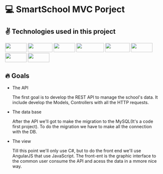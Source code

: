 # :computer: SmartSchool MVC Porject

## :v: Technologies used in this project

<img height="30"  width="70" src="https://img.shields.io/badge/C%23-239120?style=for-the-badge&logo=c-sharp&logoColor=white">
<img height="30"  width="80" src="https://img.shields.io/badge/JavaScript-323330?style=for-the-badge&logo=javascript&logoColor=F7DF1E">
<img height="30"  width="70" src="https://img.shields.io/badge/.NET-512BD4?style=for-the-badge&logo=dotnet&logoColor=white">
<img height="30"  width="90" src="https://img.shields.io/badge/AngularJS-E23237?style=for-the-badge&logo=angularjs&logoColor=white">
<img height="30"  width="80" src="https://img.shields.io/badge/Node.js-339933?style=for-the-badge&logo=nodedotjs&logoColor=white">
<img height="30"  width="70" src="https://img.shields.io/badge/NuGet-004880?style=for-the-badge&logo=nuget&logoColor=white">
<img height="30"  width="70" src="https://img.shields.io/badge/MySQL-005C84?style=for-the-badge&logo=mysql&logoColor=white">
<img height="30"  width="70" src="https://img.shields.io/badge/Docker-2CA5E0?style=for-the-badge&logo=docker&logoColor=white">

## :fire: Goals

- The API
  
  <p> The first goal is to develop the REST API to manage the school's data. It include develop the Models, Controllers with all the HTTP requests.</p>

- The data base
  
  <p> After the API we'll got to make the migration to the MySQL(It's a code first project). To do the migration we have to make all the connection with the DB.</p>

- The view
  
  <p> Till this point we'll only use C#, but to do the front end we'll use AngularJS that use JavaScript. The front-ent is the graphic interface to the common user consume the API and acess the data in a mmore nice way. </p>